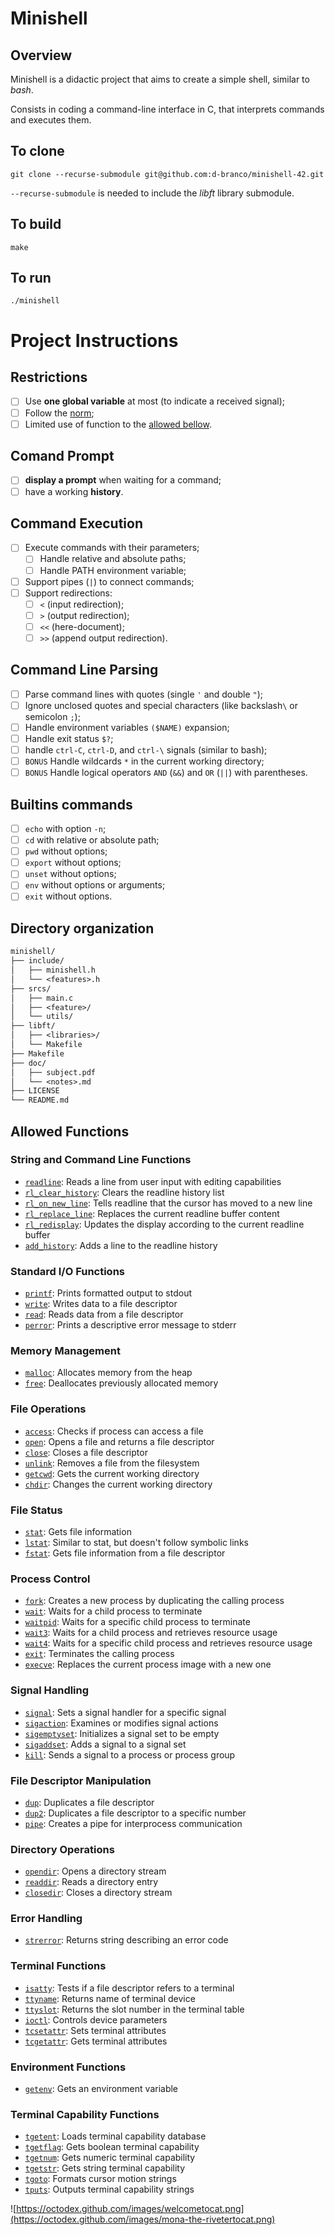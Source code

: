 Minishell
==========

Overview
--------
Minishell is a didactic project that aims to create a simple shell, similar to *bash*.


Consists in coding a command-line interface in C, that interprets commands and executes them.

To clone
--------

```shell
git clone --recurse-submodule git@github.com:d-branco/minishell-42.git
```
`--recurse-submodule` is needed to include the *libft* library submodule.

## To build
```shell
make
```

## To run
```shell
./minishell
```

Project Instructions
====================
## Restrictions
- [ ] Use **one global variable** at most (to indicate a received signal);
- [ ] Follow the [norm](doc/normv4.pdf);
- [ ] Limited use of function to the [allowed bellow](#allowed-functions).
## Comand Prompt
 - [ ] **display a prompt** when waiting for a command;
 - [ ] have a working **history**.
## Command Execution
- [ ] Execute commands with their parameters;
	- [ ] Handle relative and absolute paths;
	- [ ] Handle PATH environment variable;
- [ ] Support pipes (`|`) to connect commands;
- [ ] Support redirections:
  - [ ] `<` (input redirection);
  - [ ] `>` (output redirection);
  - [ ] `<<` (here-document);
  - [ ] `>>` (append output redirection).
## Command Line Parsing
- [ ] Parse command lines with quotes (single `'` and double `"`);
- [ ] Ignore unclosed quotes and special characters (like backslash`\` or semicolon `;`);
- [ ] Handle environment variables `($NAME)` expansion;
- [ ] Handle exit status `$?`;
- [ ] handle `ctrl-C`, `ctrl-D`, and `ctrl-\` signals (similar to bash);
- [ ] `BONUS` Handle wildcards `*` in the current working directory;
- [ ] `BONUS` Handle logical operators `AND` (`&&`) and `OR` (`||`) with parentheses.
## Builtins commands
- [ ] `echo` with option `-n`;
- [ ] `cd` with relative or absolute path;
- [ ] `pwd` without options;
- [ ] `export` without options;
- [ ] `unset` without options;
- [ ] `env` without options or arguments;
- [ ] `exit` without options.

Directory organization
-----------------
```txt
minishell/
├── include/
│   ├── minishell.h
│   └── <features>.h
├── srcs/
│   ├── main.c
│   ├── <feature>/
│   └── utils/
├── libft/
│   ├── <libraries>/
│   └── Makefile
├── Makefile
├── doc/
│   ├── subject.pdf
│   └── <notes>.md
├── LICENSE
└── README.md
```

Allowed Functions
-----------------
### String and Command Line Functions
- [`readline`](https://man7.org/linux/man-pages/man3/readline.3.html): Reads a line from user input with editing capabilities
- [`rl_clear_history`](https://tiswww.cwru.edu/php/chet/readline/readline.html#index-rl_005fclear_005fhistory): Clears the readline history list
- [`rl_on_new_line`](https://tiswww.cwru.edu/php/chet/readline/readline.html#index-rl_005fon_005fnew_005fline): Tells readline that the cursor has moved to a new line
- [`rl_replace_line`](https://tiswww.cwru.edu/php/chet/readline/readline.html#index-rl_005freplace_005fline): Replaces the current readline buffer content
- [`rl_redisplay`](https://tiswww.cwru.edu/php/chet/readline/readline.html#Redisplay): Updates the display according to the current readline buffer
- [`add_history`](https://man7.org/linux/man-pages/man3/history.3.html): Adds a line to the readline history
### Standard I/O Functions
- [`printf`](https://man7.org/linux/man-pages/man3/printf.3.html): Prints formatted output to stdout
- [`write`](https://man7.org/linux/man-pages/man2/write.2.html): Writes data to a file descriptor
- [`read`](https://man7.org/linux/man-pages/man2/read.2.html): Reads data from a file descriptor
- [`perror`](https://man7.org/linux/man-pages/man3/perror.3.html): Prints a descriptive error message to stderr
### Memory Management
- [`malloc`](https://man7.org/linux/man-pages/man3/malloc.3.html): Allocates memory from the heap
- [`free`](https://man7.org/linux/man-pages/man3/free.3.html): Deallocates previously allocated memory
### File Operations
- [`access`](https://man7.org/linux/man-pages/man2/access.2.html): Checks if process can access a file
- [`open`](https://man7.org/linux/man-pages/man2/open.2.html): Opens a file and returns a file descriptor
- [`close`](https://man7.org/linux/man-pages/man2/close.2.html): Closes a file descriptor
- [`unlink`](https://man7.org/linux/man-pages/man2/unlink.2.html): Removes a file from the filesystem
- [`getcwd`](https://man7.org/linux/man-pages/man3/getcwd.3.html): Gets the current working directory
- [`chdir`](https://man7.org/linux/man-pages/man2/chdir.2.html): Changes the current working directory
### File Status
- [`stat`](https://man7.org/linux/man-pages/man2/stat.2.html): Gets file information
- [`lstat`](https://man7.org/linux/man-pages/man2/lstat.2.html): Similar to stat, but doesn't follow symbolic links
- [`fstat`](https://man7.org/linux/man-pages/man2/fstat.2.html): Gets file information from a file descriptor
### Process Control
- [`fork`](https://man7.org/linux/man-pages/man2/fork.2.html): Creates a new process by duplicating the calling process
- [`wait`](https://man7.org/linux/man-pages/man2/wait.2.html): Waits for a child process to terminate
- [`waitpid`](https://man7.org/linux/man-pages/man2/waitpid.2.html): Waits for a specific child process to terminate
- [`wait3`](https://man7.org/linux/man-pages/man2/wait3.2.html): Waits for a child process and retrieves resource usage
- [`wait4`](https://man7.org/linux/man-pages/man2/wait4.2.html): Waits for a specific child process and retrieves resource usage
- [`exit`](https://man7.org/linux/man-pages/man3/exit.3.html): Terminates the calling process
- [`execve`](https://man7.org/linux/man-pages/man2/execve.2.html): Replaces the current process image with a new one
### Signal Handling
- [`signal`](https://man7.org/linux/man-pages/man2/signal.2.html): Sets a signal handler for a specific signal
- [`sigaction`](https://man7.org/linux/man-pages/man2/sigaction.2.html): Examines or modifies signal actions
- [`sigemptyset`](https://man7.org/linux/man-pages/man3/sigemptyset.3.html): Initializes a signal set to be empty
- [`sigaddset`](https://man7.org/linux/man-pages/man3/sigaddset.3.html): Adds a signal to a signal set
- [`kill`](https://man7.org/linux/man-pages/man2/kill.2.html): Sends a signal to a process or process group
### File Descriptor Manipulation
- [`dup`](https://man7.org/linux/man-pages/man2/dup.2.html): Duplicates a file descriptor
- [`dup2`](https://man7.org/linux/man-pages/man2/dup2.2.html): Duplicates a file descriptor to a specific number
- [`pipe`](https://man7.org/linux/man-pages/man2/pipe.2.html): Creates a pipe for interprocess communication
### Directory Operations
- [`opendir`](https://man7.org/linux/man-pages/man3/opendir.3.html): Opens a directory stream
- [`readdir`](https://man7.org/linux/man-pages/man3/readdir.3.html): Reads a directory entry
- [`closedir`](https://man7.org/linux/man-pages/man3/closedir.3.html): Closes a directory stream
### Error Handling
- [`strerror`](https://man7.org/linux/man-pages/man3/strerror.3.html): Returns string describing an error code
### Terminal Functions
- [`isatty`](https://man7.org/linux/man-pages/man3/isatty.3.html): Tests if a file descriptor refers to a terminal
- [`ttyname`](https://man7.org/linux/man-pages/man3/ttyname.3.html): Returns name of terminal device
- [`ttyslot`](https://man7.org/linux/man-pages/man3/ttyslot.3.html): Returns the slot number in the terminal table
- [`ioctl`](https://man7.org/linux/man-pages/man2/ioctl.2.html): Controls device parameters
- [`tcsetattr`](https://man7.org/linux/man-pages/man3/tcsetattr.3.html): Sets terminal attributes
- [`tcgetattr`](https://man7.org/linux/man-pages/man3/tcgetattr.3.html): Gets terminal attributes
### Environment Functions
- [`getenv`](https://man7.org/linux/man-pages/man3/getenv.3.html): Gets an environment variable
### Terminal Capability Functions
- [`tgetent`](https://linux.die.net/man/3/tgetent): Loads terminal capability database
- [`tgetflag`](https://linux.die.net/man/3/tgetflag): Gets boolean terminal capability
- [`tgetnum`](https://linux.die.net/man/3/tgetnum): Gets numeric terminal capability
- [`tgetstr`](https://linux.die.net/man/3/tgetstr): Gets string terminal capability
- [`tgoto`](https://linux.die.net/man/3/tgoto): Formats cursor motion strings
- [`tputs`](https://linux.die.net/man/3/tputs): Outputs terminal capability strings

![https://octodex.github.com/images/welcometocat.png](https://octodex.github.com/images/mona-the-rivetertocat.png)